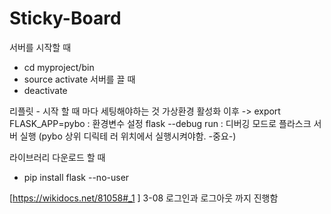 # Sticky-Board
서버를 시작할 때
- cd myproject/bin
- source activate
서버를 끌 때
- deactivate

리플릿 - 시작 할 때 마다 세팅해야하는 것
가상환경 활성화 이후
-> export FLASK_APP=pybo : 환경변수 설정
   flask --debug run : 디버깅 모드로 플라스크 서버 실행 (pybo 상위 디릭테      러 위치에서 실행시켜야함. -중요-)


라이브러리 다운로드 할 때
- pip install flask --no-user

[https://wikidocs.net/81058#_1 ] 3-08 로그인과 로그아웃 까지 진행함